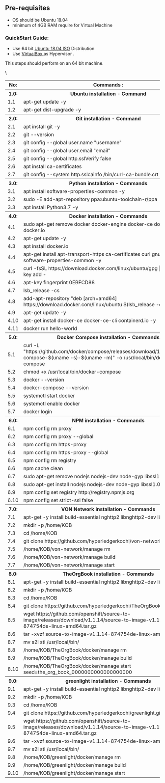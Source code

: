 ## Pre-requisites
* OS should be Ubuntu 18.04
* minimum of 4GB RAM require for Virtual Machine


### QuickStart Guide:
* Use 64 bit <a href="https://ubuntu.com/download/desktop/thank-you?version=18.04.3&architecture=amd64">Ubuntu 18.04 ISO</a> Distribution 
* Use <a href="https://download.virtualbox.org/virtualbox/6.0.14/VirtualBox-6.0.14-133895-Win.exe">VirtualBox </a> as Hypervisor .

This steps should perform on an 64 bit machine.



<table>

<tr><th>No:</th><th>Commands : </th></tr>
<tr><th>1.0:</th><th>Ubuntu installation - Command</th></tr>
<tr><td>1.1</td><td>apt-get update -y</td></tr>
<tr><td>1.2</td><td>apt-get dist-upgrade -y</td></tr>
<tr><th>2.0:</th><th>Git installation - Command</th></tr>
<tr><td>2.1</td><td>apt install git -y</td></tr>
 <tr><td>2.2</td><td>git --version</td></tr>
 <tr><td>2.3</td><td>git config --global user.name "username"</td></tr>
 <tr><td>2.4</td><td>git config --global user.email "email"</td></tr>\
 <tr><td>2.5</td><td>git config --global http.sslVerify false</td></tr>
 <tr><td>2.6</td><td>apt install ca-certificates</td></tr>
 <tr><td>2.7</td><td>git config --system http.sslcainfo /bin/curl-ca-bundle.crt</td></tr>
<tr><th>3.0:</th><th>Python installation - Commands</th></tr>
<tr><td>3.1</td><td>apt install software-properties-common -y</td></tr>
 <tr><td>3.2</td><td>sudo -E add-apt-repository ppa:ubuntu-toolchain-r/ppa</td></tr>
<tr><td>3.3</td><td>apt install Python3.7 -y</td></tr>
<tr><th>4.0:</th><th>Docker installation - Commands</th></tr>
<tr><td>4.1</td><td>sudo apt-get remove docker docker-engine docker-ce docker-ce-cli docker.io</td></tr>
 <tr><td>4.2</td><td>apt-get update -y</td></tr>
 <tr><td>4.3</td><td>apt install docker.io</td></tr>
 <tr><td>4.4</td><td>apt-get install apt-transport-https ca-certificates curl gnupg-agent software-properties-common -y</td></tr>
 <tr><td>4.5</td><td>curl -fsSL https://download.docker.com/linux/ubuntu/gpg | sudo apt-key add -</td></tr>
 <tr><td>4.6</td><td>apt-key fingerprint 0EBFCD88</td></tr>
 <tr><td>4.7</td><td>lsb_release -cs</td></tr>
 <tr><td>4.8</td><td>add-apt-repository "deb [arch=amd64] https://download.docker.com/linux/ubuntu  $(lsb_release -cs) stable"</td<</tr>
 <tr><td>4.9</td><td>apt-get update -y</td></tr>
<tr><td>4.10</td><td>apt-get install docker-ce docker-ce-cli containerd.io -y</td></tr>
<tr><td>4.11</td><td>docker run hello-world</td></tr>
<tr><th>5.0:</th><th>Docker Compose installation - Commands</th></tr>
<tr><td>5.1</td><td>curl -L "https://github.com/docker/compose/releases/download/1.24.1/docker-compose-$(uname -s)-$(uname -m)" -o /usr/local/bin/docker-compose</td></tr>
<tr><td>5.2</td><td>chmod +x /usr/local/bin/docker-compose</td></tr>
<tr><td>5.3</td><td>docker --version</td></tr>
<tr><td>5.4</td><td>docker-compose --version</td></tr>
<tr><td>5.5</td><td>systemctl start docker</td></tr>
<tr><td>5.6</td><td>systemctl enable docker</td></tr>
<tr><td>5.7</td><td>docker login</td></tr>
<tr><th>6.0:</th><th>NPM installation - Commands</th></tr>
<tr><td>6.1</td><td>npm config rm proxy</td></tr>
<tr><td>6.2</td><td>npm config rm proxy --global</td></tr>
<tr><td>6.3</td><td>npm config rm https-proxy</td></tr>
<tr><td>6.4</td><td>npm config rm https-proxy --global</td></tr>
<tr><td>6.5</td><td>npm config rm registry</td></tr>
<tr><td>6.6</td><td>npm cache clean</td></tr>
<tr><td>6.7</td><td>sudo apt-get remove nodejs nodejs-dev node-gyp libssl1.0-dev npm</td></tr>
<tr><td>6.8</td><td>sudo apt-get install nodejs nodejs-dev node-gyp libssl1.0-dev npm</td></tr>
<tr><td>6.9</td><td>npm config set registry http://registry.npmjs.org</td></tr>
<tr><td>6.10</td><td>npm config set strict-ssl false</td></tr>
<tr><th>7.0:</th><th>VON Network installation - Commands</th></tr>
<tr><td>7.1</td><td>apt-get -y install build-essential nghttp2 libnghttp2-dev libssl-dev</td></tr>
<tr><td>7.2</td><td>mkdir -p /home/KOB</td></tr>
<tr><td>7.3</td><td>cd /home/KOB</td></tr>
<tr><td>7.4</td><td>git clone https://github.com/hyperledgerkochi/von-network.git</td></tr>
<tr><td>7.5</td><td>/home/KOB/von-network/manage rm</td></tr>
<tr><td>7.6</td><td>/home/KOB/von-network/manage build</td></tr>
<tr><td>7.7</td><td>/home/KOB/von-network/manage start</td></tr>
<tr><th>8.0:</th><th>TheOrgBook installation - Commands</th></tr>
<tr><td>8.1</td><td>apt-get -y install build-essential nghttp2 libnghttp2-dev libssl-dev npm</td></tr>
<tr><td>8.2</td><td>mkdir -p /home/KOB</td></tr>
<tr><td>8.3</td><td>cd /home/KOB</td></tr>
<tr><td>8.4</td><td>git clone https://github.com/hyperledgerkochi/TheOrgBook.git</td></tr>
<tr><td>8.5</td><td>wget https://github.com/openshift/source-to-image/releases/download/v1.1.14/source-to-image-v1.1.14-874754de-linux-amd64.tar.gz</td></tr>
<tr><td>8.6</td><td>tar -xvzf source-to-image-v1.1.14-874754de-linux-amd64.tar.gz</td></tr>
<tr><td>8.7</td><td>mv s2i sti /usr/local/bin/</td></tr>
<tr><td>8.8</td><td>/home/KOB/TheOrgBook/docker/manage rm </td></tr>
<tr><td>8.9</td><td>/home/KOB/TheOrgBook/docker/manage build</td></tr>
<tr><td>8.10</td><td>/home/KOB/TheOrgBook/docker/manage start seed=the_org_book_0000000000000000000</td></tr>
<tr><th>9.0:</th><th>greenlight installation - Commands</th></tr>
<tr><td>9.1</td><td>apt-get -y install build-essential nghttp2 libnghttp2-dev libssl-dev npm</td></tr>
<tr><td>9.2</td><td>mkdir -p /home/KOB</td></tr>
<tr><td>9.3</td><td>cd /home/KOB</td></tr>
<tr><td>9.4</td><td>git clone https://github.com/hyperledgerkochi/greenlight.git	</td></tr>
<tr><td>9.5</td><td>wget https://github.com/openshift/source-to-image/releases/download/v1.1.14/source-to-image-v1.1.14-874754de-linux-amd64.tar.gz</td></tr>
<tr><td>9.6</td><td>tar -xvzf source-to-image-v1.1.14-874754de-linux-amd64.tar.gz</td></tr>
<tr><td>9.7</td><td>mv s2i sti /usr/local/bin/</td></tr>
<tr><td>9.8</td><td>/home/KOB/greenlight/docker/manage rm </td></tr>
<tr><td>9.9</td><td>/home/KOB/greenlight/docker/manage build </td></tr>
<tr><td>9.10</td><td>/home/KOB/greenlight/docker/manage start</td></tr>
</table>
